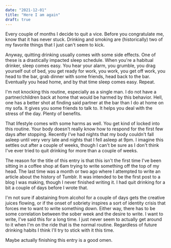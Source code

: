 ```yaml
---
date: "2021-12-01"
title: "Here I am again"
draft: true
---
```


Every couple of months I decide to quit a vice. Before you congratulate me, know that it has never stuck. Drinking and smoking are (historically) two of my favorite things that I just can't seem to kick. 

Anyway, quitting drinking usually comes with some side effects. One of these is a drastically impacted sleep schedule. When you're a habitual drinker, sleep comes easy. You hear your alarm, you grumble, you drag yourself out of bed, you get ready for work, you work, you get off work, you head to the bar, grab dinner with some friends, head back to the bar. Eventually you head home, and by that time sleep comes easy. Repeat. 

I'm not knocking this routine, especially as a single man. I do not have a partner/children back at home that would be harmed by this behavior. Hell, one has a better shot at finding said partner at the bar than I do at home on my sofa. It gives you some friends to talk to. It helps you deal with the stress of the day. Plenty of benefits. 

That lifestyle comes with some harms as well. You get kind of locked into this routine. Your body doesn't really know how to respond for the first few days after stopping. Recently I've had nights that my body couldn't fall asleep until very very late and nights that I fell asleep at 9pm. I imagine this settles out after a couple of weeks, though I can't be sure as I don't think I've ever tried to quit drinking for more than a couple of weeks.

The reason for the title of this entry is that this isn't the first time I've been sitting in a coffee shop at 6am trying to write something off the top of my head. The last time was a month or two ago where I attempted to write an article about the history of Tumblr. It was intended to be the first post to a blog I was making, though I never finished writing it. I had quit drinking for a bit a couple of days before I wrote that. 

I'm not sure if abstaining from alcohol for a couple of days gets the creative juices flowing, or if the onset of sobriety inspires a sort of identity crisis that forces me to want to write something down. Either way, there has to be some correlation between the sober week and the desire to write. I want to write, I've said this for a long time. I just never seem to actually get around to it when I'm on the ride that is the normal routine. Regardless of future drinking habits I think I'll try to stick with it this time. 

Maybe actually finishing this entry is a good omen.